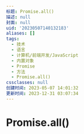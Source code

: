 ```yaml
---
标题: Promise.all()
描述: null
封面: null
uid: '20230507140132183'
aliases: []
tags:
  - 技术
  - 语言
  - 计算机/前端开发/JavaScript
  - 内置对象
  - Promise
  - 方法
  - Promise.all()
cssclasses: null
创建时间: 2023-05-07 14:01:32
更新时间: 2023-12-31 03:07:34
---
```


# Promise.all()
